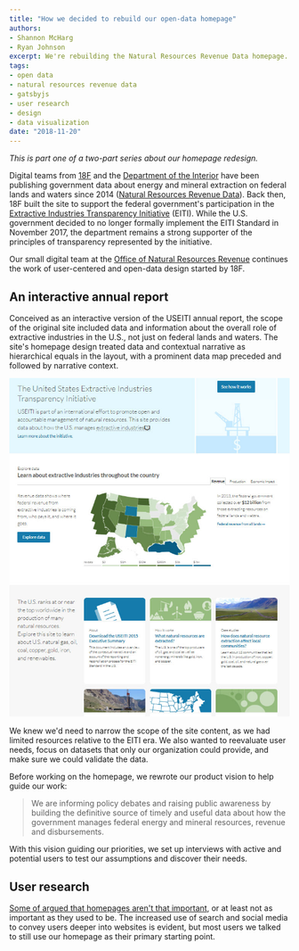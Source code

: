 ```yaml
---
title: "How we decided to rebuild our open-data homepage"
authors: 
- Shannon McHarg
- Ryan Johnson
excerpt: We're rebuilding the Natural Resources Revenue Data homepage. In this first post about the rebuild, we'll share how a revised product vision and user research led us to the redesign, along with our design priorities and prototyping.
tags:
- open data
- natural resources revenue data
- gatsbyjs
- user research
- design
- data visualization
date: "2018-11-20"
---
```


_This is part one of a two-part series about our homepage redesign._

Digital teams from [18F](https://18f.gsa.gov/) and the [Department of the Interior](https://www.doi.gov/) have been publishing government data about energy and mineral extraction on federal lands and waters since 2014 ([Natural Resources Revenue Data](https://revenuedata.doi.gov/ )). Back then, 18F built the site to support the federal government's participation in the [Extractive Industries Transparency Initiative](https://eiti.org/) (EITI). While the U.S. government decided to no longer formally implement the EITI Standard in November 2017, the department remains a strong supporter of the principles of transparency represented by the initiative.

Our small digital team at the [Office of Natural Resources Revenue](https://www.onrr.gov/) continues the work of user-centered and open-data design started by 18F.

## An interactive annual report

Conceived as an interactive version of the USEITI annual report, the scope of the original site included data and information about the overall role of extractive industries in the U.S., not just on federal lands and waters. The site's homepage design treated data and contextual narrative as hierarchical equals in the layout, with a prominent data map preceded and followed by narrative context.

![USEITI homepage in 2015, showing an introductory paragraph, a map of the country showing relative revenue by state, and a card-styled layout with contextual information](./useiti-homepage-2015.jpg)

We knew we'd need to narrow the scope of the site content, as we had limited resources relative to the EITI era. We also wanted to reevaluate user needs, focus on datasets that only our organization could provide, and make sure we could validate the data.

Before working on the homepage, we rewrote our product vision to help guide our work:

> We are informing policy debates and raising public awareness by building the definitive source of timely and useful data about how the government manages federal energy and mineral resources, revenue and disbursements.

With this vision guiding our priorities, we set up interviews with active and potential users to test our assumptions and discover their needs.

## User research

[Some of argued that homepages aren't that important](https://theblog.adobe.com/ux-mythbusting-is-the-homepage-really-the-most-important-part-of-your-website/), or at least not as important as they used to be. The increased use of search and social media to convey users deeper into websites is evident, but most users we talked to still use our homepage as their primary starting point.

<!-- Shannon, do you want to write our your process and outcomes here?-->